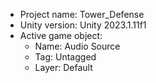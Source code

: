 <!-- UNITY CODE ASSIST INSTRUCTIONS START -->
- Project name: Tower_Defense
- Unity version: Unity 2023.1.11f1
- Active game object:
  - Name: Audio Source
  - Tag: Untagged
  - Layer: Default
<!-- UNITY CODE ASSIST INSTRUCTIONS END -->